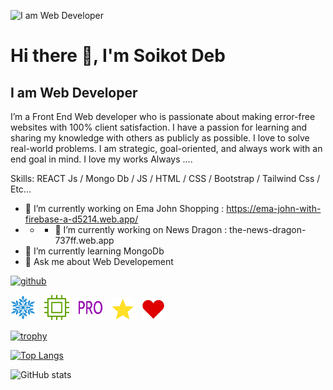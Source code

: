 ![I am Web Developer ](https://scontent.fdac5-2.fna.fbcdn.net/v/t1.15752-9/344126084_273732628413993_8978104406208743328_n.jpg?stp=dst-jpg_s600x600&_nc_cat=102&ccb=1-7&_nc_sid=aee45a&_nc_eui2=AeFCP0w7rk9yIa7hFXHaWHFfD69HZs_ct-APr0dmz9y34E-djq37kjXKL9XJwyihHuqZNi6V1kejhxQcFO6bPqP7&_nc_ohc=vz46OkYrh04AX_gy_3d&_nc_ht=scontent.fdac5-2.fna&oh=03_AdTw1dZjYHQWFFsqs_CEY3SgriLFIV0B5-NxHAvr7nVXrA&oe=648017F9)


# Hi there 👋, I'm Soikot Deb
## I am Web Developer 


I’m a Front End Web developer who is passionate about making error-free websites with 100% client satisfaction. I have a passion for learning and sharing my knowledge with others as publicly as possible. I love to solve real-world problems. I am strategic, goal-oriented, and always work with an end goal in mind. I love my works Always ....

Skills: REACT Js / Mongo Db / JS / HTML / CSS / Bootstrap / Tailwind Css / Etc...

- 🔭 I’m currently working on Ema John Shopping : https://ema-john-with-firebase-a-d5214.web.app/ 
- - - 🔭 I’m currently working on News Dragon : the-news-dragon-737ff.web.app
- 🌱 I’m currently learning MongoDb 
- 💬 Ask me about Web Developement 



[<img src='https://cdn.jsdelivr.net/npm/simple-icons@3.0.1/icons/github.svg' alt='github' height='40'>](https://github.com/Soikotdeb)  

<a href='https://archiveprogram.github.com/'><img src='https://raw.githubusercontent.com/acervenky/animated-github-badges/master/assets/acbadge.gif' width='40' height='40'></a> <a href='https://docs.github.com/en/developers'><img src='https://raw.githubusercontent.com/acervenky/animated-github-badges/master/assets/devbadge.gif' width='40' height='40'></a> <a href='https://github.com/pricing'><img src='https://raw.githubusercontent.com/acervenky/animated-github-badges/master/assets/pro.gif' width='40' height='40'></a> <a href='https://stars.github.com/'><img src='https://raw.githubusercontent.com/acervenky/animated-github-badges/master/assets/starbadge.gif' width='35' height='35'></a> <a href='https://docs.github.com/en/github/supporting-the-open-source-community-with-github-sponsors'><img src='https://raw.githubusercontent.com/acervenky/animated-github-badges/master/assets/sponsorbadge.gif' width='35' height='35'></a> 

[![trophy](https://github-profile-trophy.vercel.app/?username=Soikotdeb)](https://github.com/ryo-ma/github-profile-trophy)

[![Top Langs](https://github-readme-stats.vercel.app/api/top-langs/?username=Soikotdeb)](https://github.com/anuraghazra/github-readme-stats)

![GitHub stats](https://github-readme-stats.vercel.app/api?username=Soikotdeb&show_icons=true&count_private=true)  

